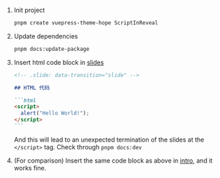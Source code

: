 1. Init project

   ```sh
   pnpm create vuepress-theme-hope ScriptInReveal
   ```

2. Update dependencies

   ```sh
   pnpm docs:update-package
   ```

3. Insert html code block in [slides](./src/slides.md)

   ````md
   <!-- .slide: data-transition="slide" -->

   ## HTML 代码

   ```html
   <script>
     alert("Hello World!");
   </script>
   ```
   ````

   And this will lead to an unexpected termination of the slides at the `</script>` tag. Check through `pnpm docs:dev`

4. (For comparison) Insert the same code block as above in [intro](./src/intro.md), and it works fine.
